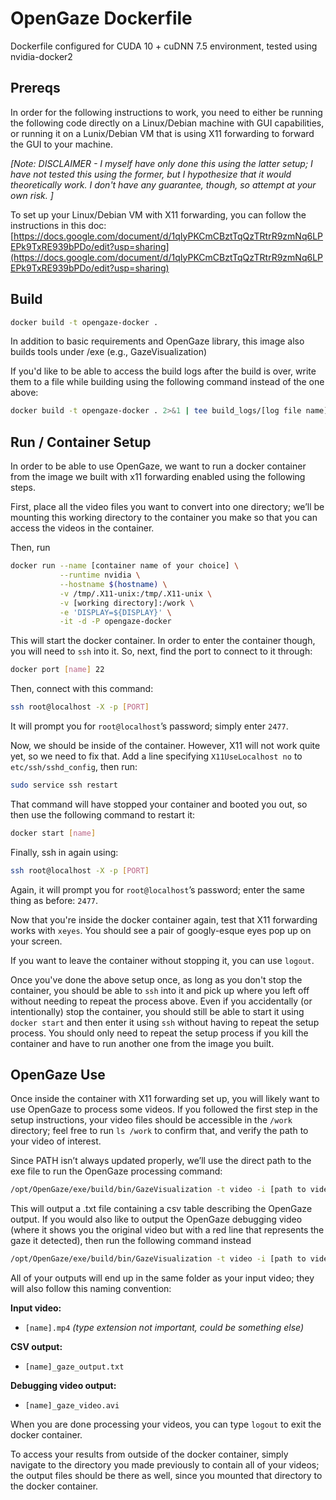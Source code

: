# OpenGaze Dockerfile

Dockerfile configured for CUDA 10 + cuDNN 7.5 environment, tested using nvidia-docker2

## Prereqs

In order for the following instructions to work, you need to either be running the following code directly on a Linux/Debian machine with GUI capabilities, or running it on a Lunix/Debian VM that is using X11 forwarding to forward the GUI to your machine.

_\[Note: DISCLAIMER - I myself have only done this using the latter setup; I have not tested this using the former, but I hypothesize that it would theoretically work. I don't have any guarantee, though, so attempt at your own risk. \]_

To set up your Linux/Debian VM with X11 forwarding, you can follow the instructions in this doc: [https://docs.google.com/document/d/1qIyPKCmCBztTqQzTRtrR9zmNq6LPEPk9TxRE939bPDo/edit?usp=sharing](https://docs.google.com/document/d/1qIyPKCmCBztTqQzTRtrR9zmNq6LPEPk9TxRE939bPDo/edit?usp=sharing)

## Build

```bash
docker build -t opengaze-docker .
```
In addition to basic requirements and OpenGaze library, this image also builds tools under /exe (e.g., GazeVisualization)

If you'd like to be able to access the build logs after the build is over, write them to a file while building using the following command instead of the one above:
```bash
docker build -t opengaze-docker . 2>&1 | tee build_logs/[log file name]
```

## Run / Container Setup

In order to be able to use OpenGaze, we want to run a docker container from the image we built with x11 forwarding enabled using the following steps.

First, place all the video files you want to convert into one directory; we’ll be mounting this working directory to the container you make so that you can access the videos in the container.

Then, run
```bash
docker run --name [container name of your choice] \
           --runtime nvidia \
           --hostname $(hostname) \
           -v /tmp/.X11-unix:/tmp/.X11-unix \
           -v [working directory]:/work \
           -e 'DISPLAY=${DISPLAY}' \
           -it -d -P opengaze-docker
```

This will start the docker container. In order to enter the container though, you will need to `ssh` into it.
So, next, find the port to connect to it through:
```bash
docker port [name] 22
```
Then, connect with this command:
```bash
ssh root@localhost -X -p [PORT]
```
It will prompt you for `root@localhost`’s password; simply enter `2477`.

Now, we should be inside of the container. However, X11 will not work quite yet, so we need to fix that. Add a line specifying  `X11UseLocalhost no` to `etc/ssh/sshd_config`, then run:
```bash
sudo service ssh restart
```
That command will have stopped your container and booted you out, so then use the following command to restart it:
```bash
docker start [name]
```
Finally, ssh in again using:
```bash
ssh root@localhost -X -p [PORT]
```
Again, it will prompt you for `root@localhost`’s password; enter the same thing as before: `2477`.

Now that you're inside the docker container again, test that X11 forwarding works with `xeyes`. You should see a pair of googly-esque eyes pop up on your screen.

If you want to leave the container without stopping it, you can use `logout`.

Once you've done the above setup once, as long as you don't stop the container, you should be able to `ssh` into it and pick up where you left off without needing to repeat the process above. Even if you accidentally (or intentionally) stop the container, you should still be able to start it using `docker start` and then enter it using `ssh` without having to repeat the setup process. You should only need to repeat the setup process if you kill the container and have to run another one from the image you built.

## OpenGaze Use

Once inside the container with X11 forwarding set up, you will likely want to use OpenGaze to process some videos. If you followed the first step in the setup instructions, your video files should be accessible in the `/work` directory; feel free to run `ls /work` to confirm that, and verify the path to your video of interest.

Since PATH isn’t always updated properly, we’ll use the direct path to the exe file to run the OpenGaze processing command:
```bash
/opt/OpenGaze/exe/build/bin/GazeVisualization -t video -i [path to video file]
```
This will output a .txt file containing a csv table describing the OpenGaze output. If you would also like to output the OpenGaze debugging video (where it shows you the original video but with a red line that represents the gaze it detected), then run the following command instead
```bash
/opt/OpenGaze/exe/build/bin/GazeVisualization -t video -i [path to video file] -s true
```

All of your outputs will end up in the same folder as your input video; they will also follow this naming convention:

**Input video:** 
- `[name].mp4`    _(type extension not important, could be something else)_

**CSV output:** 
- `[name]_gaze_output.txt`

**Debugging video output:**
- `[name]_gaze_video.avi`

When you are done processing your videos, you can type `logout` to exit the docker container.

To access your results from outside of the docker container, simply navigate to the directory you made previously to contain all of your videos; the output files should be there as well, since you mounted that directory to the docker container.
